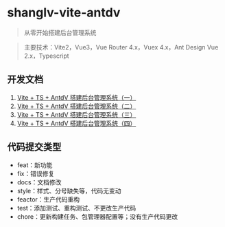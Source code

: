 # shanglv-vite-antdv

> 从零开始搭建后台管理系统

> 主要技术：Vite2，Vue3，Vue Router 4.x，Vuex 4.x，Ant Design Vue 2.x，Typescript

## 开发文档

1. [Vite + TS + AntdV 搭建后台管理系统（一）](https://github.com/zptime/shanglv-vite-antdv/blob/main/readme/FIRST.md)
2. [Vite + TS + AntdV 搭建后台管理系统（二）](https://github.com/zptime/shanglv-vite-antdv/blob/main/readme/SECOND.md)
3. [Vite + TS + AntdV 搭建后台管理系统（三）](https://github.com/zptime/shanglv-vite-antdv/blob/main/readme/THIRD.md)
4. [Vite + TS + AntdV 搭建后台管理系统（四）](https://github.com/zptime/shanglv-vite-antdv/blob/main/readme/FOURTH.md)

## 代码提交类型

- feat：新功能
- fix：错误修复
- docs：文档修改
- style：样式、分号缺失等，代码无变动
- feactor：生产代码重构
- test：添加测试、重构测试、不更改生产代码
- chore：更新构建任务、包管理器配置等；没有生产代码更改


